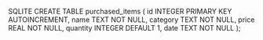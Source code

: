 SQLITE
CREATE TABLE purchased_items (
    id INTEGER PRIMARY KEY AUTOINCREMENT,
    name TEXT NOT NULL,
    category TEXT NOT NULL,
    price REAL NOT NULL,
    quantity INTEGER DEFAULT 1,
    date TEXT NOT NULL
);
